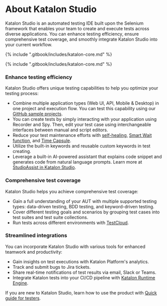 # About Katalon Studio

Katalon Studio is an automated testing IDE built upon the Selenium framework that enables your team to create and execute tests across diverse applications. You can enhance testing efficiency, ensure comprehensive test coverage, and smoothly integrate Katalon Studio into your current workflow.

{% include ".gitbook/includes/katalon-core.md" %}

{% include ".gitbook/includes/katalon-core.md" %}

### Enhance testing efficiency[​](https://docs.katalon.com/katalon-studio/about-katalon-studio#enhance-testing-efficiency) <a href="#enhance-testing-efficiency" id="enhance-testing-efficiency"></a>

Katalon Studio offers unique testing capabilities to help you optimize your testing process:

* Combine multiple application types (Web UI, API, Mobile & Desktop) in one project and execution flow. You can test this capability using our [GitHub sample projects](https://github.com/katalon-studio-samples).
* You can create tests by simply interacting with your application using Recorder and Spy. Then, edit your test case using interchangeable interfaces between manual and script editors.
* Reduce your test maintenance efforts with [self-healing](https://docs.katalon.com/katalon-studio/maintain-tests/self-healing-tests-in-katalon-studio), [Smart Wait function](https://docs.katalon.com/katalon-studio/record-and-spy/webui-record-and-spy-utilities/smart-wait-function), and [Time Capsule](https://docs.katalon.com/katalon-studio/maintain-tests/fix-broken-web-test-objects-with-time-capsule-in-katalon-studio).
* Utilize the built-in keywords and reusable custom keywords in test creating.
* Leverage a built-in AI-powered assistant that explains code snippet and generates code from natural language prompts. Learn more at [StudioAssist in Katalon Studio](https://docs.katalon.com/katalon-studio/create-test-cases/studioassist-in-katalon-studio).

### Comprehensive test coverage[​](https://docs.katalon.com/katalon-studio/about-katalon-studio#comprehensive-test-coverage) <a href="#comprehensive-test-coverage" id="comprehensive-test-coverage"></a>

Katalon Studio helps you achieve comprehensive test coverage:

* Gain a full understanding of your AUT with multiple supported testing types: data-driven testing, BDD testing, and keyword-driven testing.
* Cover different testing goals and scenarios by grouping test cases into test suites and test suite collections.
* Run tests across different environments with [TestCloud](https://docs.katalon.com/katalon-studio/about-katalon-studio).

### Streamlined integrations[​](https://docs.katalon.com/katalon-studio/about-katalon-studio#streamlined-integrations) <a href="#streamlined-integrations" id="streamlined-integrations"></a>

You can incorporate Katalon Studio with various tools for enhanced teamwork and productivity:

* Gain insights on test executions with Katalon Platform's analytics.
* Track and submit bugs to Jira tickets.
* Share real-time notifications of test results via email, Slack or Teams.
* Integrate Katalon tests into your CI/CD pipeline with [Katalon Runtime Engine](https://docs.katalon.com/katalon-studio/execute-tests/katalon-runtime-engine/katalon-runtime-engine-overview).

If you are new to Katalon Studio, learn how to use the product with [Quick guide for testers](https://docs.katalon.com/katalon-studio/get-started/quick-guide-for-testers).

